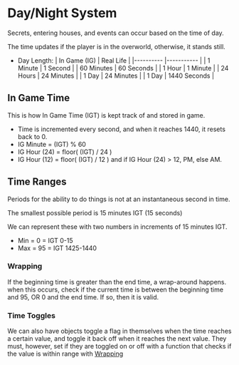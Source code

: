 # Day/Night System

Secrets, entering houses, and events can occur based on the time of day.

The time updates if the player is in the overworld, otherwise, it stands still.

- Day Length:
  | In Game (IG)   | Real Life  |
  |----------  |----------- |
  | 1 Minute   | 1 Second   |
  | 60 Minutes | 60 Seconds |
  | 1 Hour     | 1 Minute   |
  | 24 Hours   | 24 Minutes |
  | 1 Day      | 24 Minutes |
  | 1 Day      | 1440 Seconds |

## In Game Time

This is how In Game Time (IGT) is kept track of and stored in game.

- Time is incremented every second, and when it reaches 1440, it resets back to 0.
- IG Minute = (IGT) % 60
- IG Hour (24) = floor( (IGT) / 24 )
- IG Hour (12) = floor( (IGT) / 12 ) and if IG Hour (24) > 12, PM, else AM.

## Time Ranges

Periods for the ability to do things is not at an instantaneous second in time.

The smallest possible period is 15 minutes IGT (15 seconds)

We can represent these with two numbers in increments of 15 minutes IGT.

- Min = 0  = IGT 0-15
- Max = 95 = IGT 1425-1440

### Wrapping

If the beginning time is greater than the end time, a wrap-around happens.
when this occurs, check if the current time is between the beginning time and 95, OR 0 and the end time. If so, then it is valid.

### Time Toggles

We can also have objects toggle a flag in themselves when the time reaches a certain value, and toggle it back off when it reaches the next value. They must, however, set if they are toggled on or off with a function that checks if the value is within range with [Wrapping](#wrapping)
